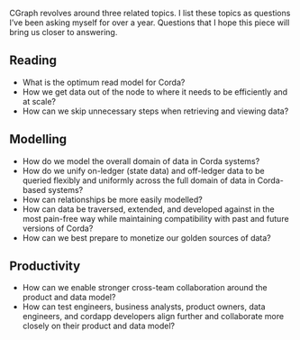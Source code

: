 CGraph revolves around three related topics. I list these topics as questions I’ve been asking myself for over a year. 
Questions that I hope this piece will bring us closer to answering.

## Reading
 * What is the optimum read model for Corda? 
 * How we get data out of the node to where it needs to be efficiently and at scale? 
 * How can we skip unnecessary steps when retrieving and viewing data?

## Modelling
 * How do we model the overall domain of data in Corda systems? 
 * How do we unify on-ledger (state data) and off-ledger data to be queried flexibly and uniformly across the full domain of data in Corda-based systems? 
 * How can relationships be more easily modelled? 
 * How can data be traversed, extended, and developed against in the most pain-free way while maintaining compatibility with past and future versions of Corda? 
 * How can we best prepare to monetize our golden sources of data?

## Productivity
 * How can we enable stronger cross-team collaboration around the product and data model? 
 * How can test engineers, business analysts, product owners, data engineers, and cordapp developers align further and collaborate more closely on their product and data model? 